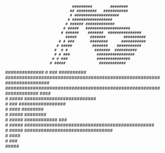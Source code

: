 

                                                                                                      
                                                                                                      
                                                                                                      
                                                                                                      
                                                                                                      
                                                                                                      
                                                                                                      
                                                                                                      
                                                                                                      
                                                                                                      
                                                                                                      
                                                                                                      
                                                                                                      
                                                                                                      
                                  #########        ########                                           
                                 ## #########   ###########                                           
                                 # ####################                                               
                                # ##################                                                  
                               # ###### #############                                                 
                              # #####   ####################                                          
                             # ######    #######  ###############                                     
                               #####      #######        ##########                                   
                            # # ###       ########      ###########                                   
                           # #####         #######    ###########                                     
                          #  # #            #######  ##########                                       
                          # # ###            #################                                        
                         # # ###             ###############                                          
                        # #####               ############                                            
  ##############       #  ###                  ##########                                             
  ########################################################################                            
     ####################################################################  ####                       
                     # #####  ##########################                                              
                    #  ###            #################                                               
                    # ####                     ########                                               
                   # #####                      ########                                              
                  # #####                         ############                                 ###    
                  # #####                           ###############################################   
                 # #####                                ################################              
                 # ####                                                                               
                # ###                                                                                 
                 #####                                                                                
                                                                                                      
                                                                                                      
                                                                                                      
                                                                                                      
                                                                                                      
                                                                                                      
                                                                                                      
                                                                                                      
                                                                                                      
                                                                                                      
                                                                                                      
                                                                                                      
                                                                                                      
                                                                                                      
                                                                                                      

